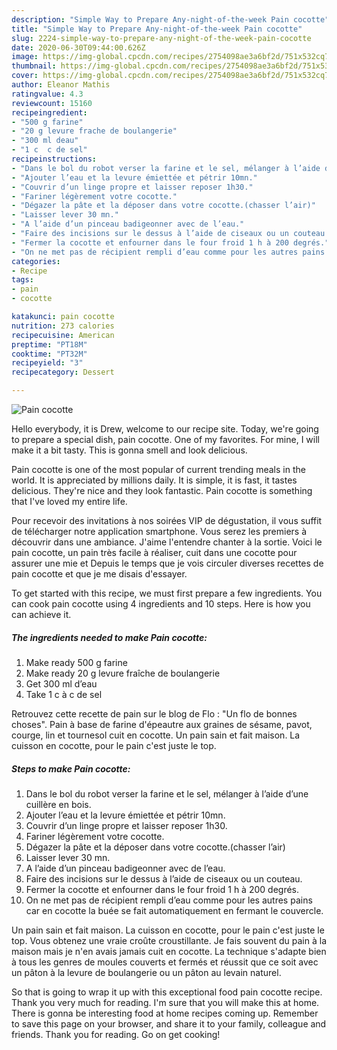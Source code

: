 ```yaml
---
description: "Simple Way to Prepare Any-night-of-the-week Pain cocotte"
title: "Simple Way to Prepare Any-night-of-the-week Pain cocotte"
slug: 2224-simple-way-to-prepare-any-night-of-the-week-pain-cocotte
date: 2020-06-30T09:44:00.626Z
image: https://img-global.cpcdn.com/recipes/2754098ae3a6bf2d/751x532cq70/pain-cocotte-photo-principale-de-la-recette.jpg
thumbnail: https://img-global.cpcdn.com/recipes/2754098ae3a6bf2d/751x532cq70/pain-cocotte-photo-principale-de-la-recette.jpg
cover: https://img-global.cpcdn.com/recipes/2754098ae3a6bf2d/751x532cq70/pain-cocotte-photo-principale-de-la-recette.jpg
author: Eleanor Mathis
ratingvalue: 4.3
reviewcount: 15160
recipeingredient:
- "500 g farine"
- "20 g levure frache de boulangerie"
- "300 ml deau"
- "1 c  c de sel"
recipeinstructions:
- "Dans le bol du robot verser la farine et le sel, mélanger à l’aide d’une cuillère en bois."
- "Ajouter l’eau et la levure émiettée et pétrir 10mn."
- "Couvrir d’un linge propre et laisser reposer 1h30."
- "Fariner légèrement votre cocotte."
- "Dégazer la pâte et la déposer dans votre cocotte.(chasser l’air)"
- "Laisser lever 30 mn."
- "A l’aide d’un pinceau badigeonner avec de l’eau."
- "Faire des incisions sur le dessus à l’aide de ciseaux ou un couteau."
- "Fermer la cocotte et enfourner dans le four froid 1 h à 200 degrés."
- "On ne met pas de récipient rempli d’eau comme pour les autres pains car en cocotte la buée se fait automatiquement en fermant le couvercle."
categories:
- Recipe
tags:
- pain
- cocotte

katakunci: pain cocotte 
nutrition: 273 calories
recipecuisine: American
preptime: "PT18M"
cooktime: "PT32M"
recipeyield: "3"
recipecategory: Dessert

---
```



![Pain cocotte](https://img-global.cpcdn.com/recipes/2754098ae3a6bf2d/751x532cq70/pain-cocotte-photo-principale-de-la-recette.jpg)

Hello everybody, it is Drew, welcome to our recipe site. Today, we're going to prepare a special dish, pain cocotte. One of my favorites. For mine, I will make it a bit tasty. This is gonna smell and look delicious.

Pain cocotte is one of the most popular of current trending meals in the world. It is appreciated by millions daily. It is simple, it is fast, it tastes delicious. They're nice and they look fantastic. Pain cocotte is something that I've loved my entire life.

Pour recevoir des invitations à nos soirées VIP de dégustation, il vous suffit de télécharger notre application smartphone. Vous serez les premiers à découvrir dans une ambiance. J&#39;aime l&#39;entendre chanter à la sortie. Voici le pain cocotte, un pain très facile à réaliser, cuit dans une cocotte pour assurer une mie et Depuis le temps que je vois circuler diverses recettes de pain cocotte et que je me disais d&#39;essayer.


To get started with this recipe, we must first prepare a few ingredients. You can cook pain cocotte using 4 ingredients and 10 steps. Here is how you can achieve it.

<!--inarticleads1-->

##### The ingredients needed to make Pain cocotte:

1. Make ready 500 g farine
1. Make ready 20 g levure fraîche de boulangerie
1. Get 300 ml d’eau
1. Take 1 c à c de sel


Retrouvez cette recette de pain sur le blog de Flo : &#34;Un flo de bonnes choses&#34;. Pain à base de farine d&#39;épeautre aux graines de sésame, pavot, courge, lin et tournesol cuit en cocotte. Un pain sain et fait maison. La cuisson en cocotte, pour le pain c&#39;est juste le top. 

<!--inarticleads2-->

##### Steps to make Pain cocotte:

1. Dans le bol du robot verser la farine et le sel, mélanger à l’aide d’une cuillère en bois.
1. Ajouter l’eau et la levure émiettée et pétrir 10mn.
1. Couvrir d’un linge propre et laisser reposer 1h30.
1. Fariner légèrement votre cocotte.
1. Dégazer la pâte et la déposer dans votre cocotte.(chasser l’air)
1. Laisser lever 30 mn.
1. A l’aide d’un pinceau badigeonner avec de l’eau.
1. Faire des incisions sur le dessus à l’aide de ciseaux ou un couteau.
1. Fermer la cocotte et enfourner dans le four froid 1 h à 200 degrés.
1. On ne met pas de récipient rempli d’eau comme pour les autres pains car en cocotte la buée se fait automatiquement en fermant le couvercle.


Un pain sain et fait maison. La cuisson en cocotte, pour le pain c&#39;est juste le top. Vous obtenez une vraie croûte croustillante. Je fais souvent du pain à la maison mais je n&#39;en avais jamais cuit en cocotte. La technique s&#39;adapte bien à tous les genres de moules couverts et fermés et réussit que ce soit avec un pâton à la levure de boulangerie ou un pâton au levain naturel. 

So that is going to wrap it up with this exceptional food pain cocotte recipe. Thank you very much for reading. I'm sure that you will make this at home. There is gonna be interesting food at home recipes coming up. Remember to save this page on your browser, and share it to your family, colleague and friends. Thank you for reading. Go on get cooking!
